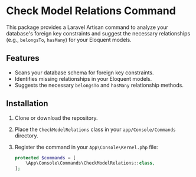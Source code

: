 # Check Model Relations Command

This package provides a Laravel Artisan command to analyze your database's foreign key constraints and suggest the necessary relationships (e.g., `belongsTo`, `hasMany`) for your Eloquent models.

## Features

- Scans your database schema for foreign key constraints.
- Identifies missing relationships in your Eloquent models.
- Suggests the necessary `belongsTo` and `hasMany` relationship methods.

## Installation

1. Clone or download the repository.
2. Place the `CheckModelRelations` class in your `app/Console/Commands` directory.
3. Register the command in your `App\Console\Kernel.php` file:

   ```php
   protected $commands = [
       \App\Console\Commands\CheckModelRelations::class,
   ];

